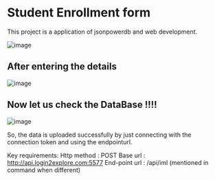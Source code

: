 # Student Enrollment form 
This project is a application of jsonpowerdb and web development.

![image](https://user-images.githubusercontent.com/87181408/216383993-4bbcb677-2cc6-4ab8-8f23-732d1d7ec639.png)
## After entering the details

![image](https://user-images.githubusercontent.com/87181408/216384222-70dd7b86-7356-4619-a451-130c564c0f62.png)
## Now let us check the DataBase !!!!

![image](https://user-images.githubusercontent.com/87181408/216384381-8cda3477-2dc4-4eec-9486-b544cc7ec212.png)

So, the data is uploaded successfully by just connecting with the connection token and using the endpointurl.

Key requirements:
Http method : POST
Base url : http://api.login2explore.com:5577
End-point url : /api/iml (mentioned in command when different)
